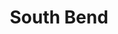 ---
place: south-bend-in
title: South Bend
states:
  - IN
type: local
x: -86.2519898
y: 41.6763545
wwc: true
---